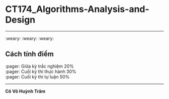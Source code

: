 # CT174_Algorithms-Analysis-and-Design
<hr>
:weary: :weary: :weary: <br>
<h2>Cách tính điểm</h2>
:pager: Giữa kỳ trắc nghiệm 20% <br>
:pager: Cuối kỳ thi thực hành 30% <br>
:pager: Cuối kỳ thi tự luận 50%
<hr>
<strong>Cô Võ Huỳnh Trâm</strong>